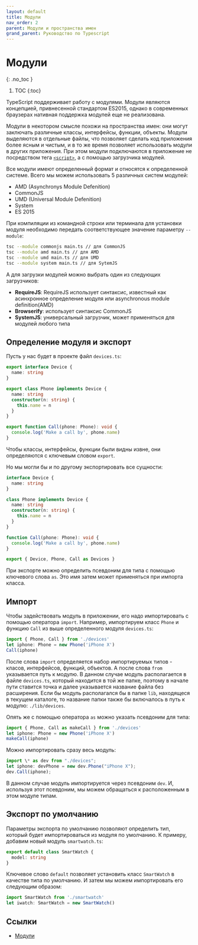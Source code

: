 ```yaml
---
layout: default
title: Модули
nav_order: 2
parent: Модули и пространства имен
grand_parent: Руководство по Typescript
---
```


<!-- prettier-ignore-start -->
# Модули
{: .no_toc }
<!-- prettier-ignore-end -->

<!-- prettier-ignore -->
1. TOC
{:toc}

TypeScript поддерживает работу с модулями. Модули являются концепцией, привнесенной стандартом ES2015, однако в современных браузерах нативная поддержка модулей еще не реализована.

Модули в некотором смысле похожи на пространства имен: они могут заключать различные классы, интерфейсы, функции, объекты. Модули выделяются в отдельные файлы, что позволяет сделать код приложения более ясным и чистым, и в то же время позволяет использовать модули в других приложения. При этом модули подключаются в приложение не посредством тега [`<script>`](../../html/script.md), а с помощью загрузчика модулей.

Все модули имеют определенный формат и относятся к определенной системе. Всего мы можем использовать 5 различных систем модулей:

- AMD (Asynchronys Module Defenition)
- CommonJS
- UMD (Universal Module Defenition)
- System
- ES 2015

При компиляции из командной строки или терминала для установки модуля необходимо передать соответствующее значение параметру `--module`:

```bash
tsc --module commonjs main.ts // для CommonJS
tsc --module amd main.ts // для AMD
tsc --module umd main.ts // для UMD
tsc --module system main.ts // для SytemJS
```

А для загрузки модулей можно выбрать один из следующих загрузчиков:

- **RequireJS**: RequireJS использует синтаксис, известный как асинхронное определение модуля или asynchronous module definition(AMD)
- **Browserify**: использует синтаксис CommonJS
- **SystemJS**: универсальный загрузчик, может применяться для модулей любого типа

## Определение модуля и экспорт

Пусть у нас будет в проекте файл `devices.ts`:

```typescript
export interface Device {
  name: string
}

export class Phone implements Device {
  name: string
  constructor(n: string) {
    this.name = n
  }
}

export function Call(phone: Phone): void {
  console.log('Make a call by', phone.name)
}
```

Чтобы классы, интерфейсы, функции были видны извне, они определяются с ключевым словом `export`.

Но мы могли бы и по другому экспортировать все сущности:

```typescript
interface Device {
  name: string
}

class Phone implements Device {
  name: string
  constructor(n: string) {
    this.name = n
  }
}

function Call(phone: Phone): void {
  console.log('Make a call by', phone.name)
}

export { Device, Phone, Call as Devices }
```

При экспорте можно определить псевдоним для типа с помощью ключевого слова `as`. Это имя затем может применяться при импорта класса.

## Импорт

Чтобы задействовать модуль в приложении, его надо импортировать с помощью оператора `import`. Например, импортируем класс `Phone` и функцию `Call` из выше определенного модуля `devices.ts`:

```typescript
import { Phone, Call } from './devices'
let iphone: Phone = new Phone('iPhone X')
Call(iphone)
```

После слова `import` определяется набор импортируемых типов - класов, интерфейсов, функций, объектов. А после слова `from` указывается путь к модулю. В данном случае модуль располагается в файле `devices.ts`, который находится в той же папке, поэтому в начале пути ставится точка и далее указывается название файла без расширения. Если бы модуль располагался бы в папке `lib`, находящеся в текущем каталоге, то название папки также бы включалось в путь к модулю: `./lib/devices`.

Опять же с помощью оператора `as` можно указать псевдоним для типа:

```typescript
import { Phone, Call as makeCall } from './devices'
let iphone: Phone = new Phone('iPhone X')
makeCall(iphone)
```

Можно импортировать сразу весь модуль:

```typescript
import \* as dev from "./devices";
let iphone: devPhone = new dev.Phone("iPhone X");
dev.Call(iphone);
```

В данном случае модуль импортируется через псевдоним `dev`. И, используя этот псевдоним, мы можем обращаться к расположенным в этом модуле типам.

## Экспорт по умолчанию

Параметры экспорта по умолчанию позволяют определить тип, который будет импортироваться из модуля по умолчанию. К примеру, добавим новый модуль `smartwatch.ts`:

```typescript
export default class SmartWatch {
  model: string
}
```

Ключевое слово `default` позволяет установить класс `SmartWatch` в качестве типа по умолчанию. И затем мы можем импортировать его следующим образом:

```typescript
import SmartWatch from './smartwatch'
let iwatch: SmartWatch = new SmartWatch()
```

## Ссылки

- [Модули](https://metanit.com/web/typescript/3.8.php)
